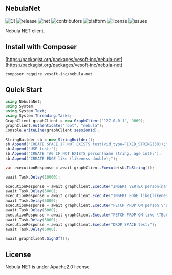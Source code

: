 ## NebulaNet

![CI](https://github.com/shyboylpf/nebula-net/workflows/E2E/badge.svg)
![release](https://img.shields.io/github/release/shyboylpf/nebula-net.svg)
![net](https://img.shields.io/badge/.NET-%3E%3D%205.0-brightgreen.svg)
![contributors](https://img.shields.io/github/contributors/shyboylpf/nebula-net.svg)
![platform](https://img.shields.io/badge/platform-macos%20%7C%20linux-brightgreen.svg)
![license](https://img.shields.io/badge/license-Apache%202.0-green.svg)
![issues](https://img.shields.io/github/issues/shyboylpf/nebula-net.svg)

Nebula NET client.

## Install with Composer

[https://packagist.org/packages/vesoft-inc/nebula-net](https://packagist.org/packages/vesoft-inc/nebula-net)
```shell
composer require vesoft-inc/nebula-net
```

## Quick Start

```csharp
using NebulaNet;
using System;
using System.Text;
using System.Threading.Tasks;
GraphClient graphClient = new GraphClient("127.0.0.1", 9669);
graphClient.Authenticate("root", "nebula");
Console.WriteLine(graphClient.sessionId);

StringBuilder sb = new StringBuilder();
sb.Append("CREATE SPACE IF NOT EXISTS test(vid_type=FIXED_STRING(30));");
sb.Append("USE test;");
sb.Append("CREATE TAG IF NOT EXISTS person(name string, age int);");
sb.Append("CREATE EDGE like (likeness double);");

var executionResponse = await graphClient.Execute(sb.ToString());

await Task.Delay(10000);

executionResponse = await graphClient.Execute("INSERT VERTEX person(name, age) VALUES \"Bob\":(\"Bob\", 10), \"Lily\":(\"Lily\", 9);");
await Task.Delay(5000);
executionResponse = await graphClient.Execute("INSERT EDGE like(likeness) VALUES \"Bob\"->\"Lily\":(80.0);");
await Task.Delay(5000);
executionResponse = await graphClient.Execute("FETCH PROP ON person \"Bob\" YIELD vertex as node;");
await Task.Delay(5000);
executionResponse = await graphClient.Execute("FETCH PROP ON like \"Bob\"->\"Lily\" YIELD edge as e;");
await Task.Delay(5000);
executionResponse = await graphClient.Execute("DROP SPACE test;");
await Task.Delay(5000);

await graphClient.SignOff();
```

## License

Nebula NET is under Apache2.0 license.
